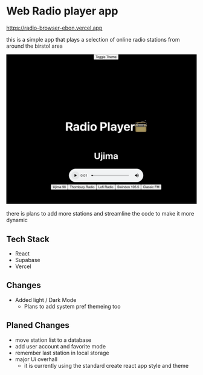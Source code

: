 # Web Radio player app

https://radio-browser-ebon.vercel.app

this is a simple app that plays a selection of online radio stations from around the birstol area 


![Alt text](image-1.png)

there is plans to add more stations and streamline the code to make it more dynamic 

## Tech Stack

- React
- Supabase
- Vercel

## Changes 

- Added light / Dark Mode 
    -   Plans to add system pref themeing too 

## Planed Changes 

- move station list to a database 
- add user account and favorite mode 
- remember last station in local storage 
- major Ui overhall 
    -   it is currently using the standard create react app style and theme  
